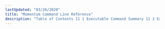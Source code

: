 ```yaml
---
lastUpdated: "03/26/2020"
title: "Momentum Command Line Reference"
description: "Table of Contents 11 1 Executable Command Summary 11 2 Executable Commands..."
---
```


